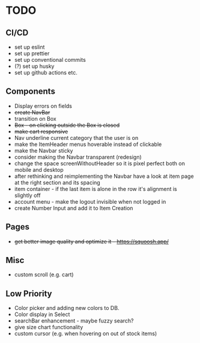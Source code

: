 # TODO

## CI/CD

- set up eslint
- set up prettier
- set up conventional commits
- (?) set up husky
- set up github actions etc.

## Components

- Display errors on fields
- ~~create NavBar~~
- transition on Box
- ~~Box - on clicking outside the Box is closed~~
- ~~make cart responsive~~
- Nav underline current category that the user is on
- make the ItemHeader menus hoverable instead of clickable
- make the Navbar sticky
- consider making the Navbar transparent (redesign)
- change the space screenWithoutHeader so it is pixel perfect both on mobile and desktop
- after rethinking and reimplementing the Navbar have a look at item page at the right section and its spacing
- item container - if the last item is alone in the row it's alignment is slightly off
- account menu - make the logout invisible when not logged in
- create Number Input and add it to Item Creation

## Pages

- ~~get better image quality and optimize it - https://squoosh.app/~~

## Misc

- custom scroll (e.g. cart)

## Low Priority

- Color picker and adding new colors to DB.
- Color display in Select
- searchBar enhancement - maybe fuzzy search?
- give size chart functionality
- custom cursor (e.g. when hovering on out of stock items)
